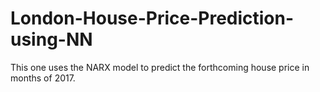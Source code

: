 # London-House-Price-Prediction-using-NN
This one uses the NARX model to predict the forthcoming house price in months of 2017.
